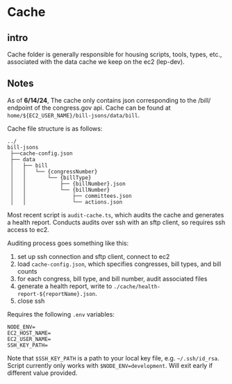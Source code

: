 # Cache 


## intro
Cache folder is generally responsible for housing scripts, tools, types, etc., associated with the data cache we keep on the ec2 (lep-dev).  

## Notes
As of **6/14/24**, The cache only contains json corresponding to the /bill/ endpoint of the congress.gov api. Cache can be found at `home/${EC2_USER_NAME}/bill-jsons/data/bill`. 

Cache file structure is as follows:
```
../
bill-jsons
 ├──cache-config.json
 ├── data
 │   ├── bill
 │   │   └── {congressNumber}
 │   │       └── {billType}
 │   │           ├── {billNumber}.json
 │   │           └── {billNumber}
 │   │               ├── committees.json
 │   │               └── actions.json
```
  
Most recent script is `audit-cache.ts`, which audits the cache and generates a health 
report. Conducts audits over ssh with an sftp client, so requires ssh access to ec2.

Auditing process goes something like this:  
1. set up ssh connection and sftp client, connect to ec2
2. load `cache-config.json`, which specifies congresses, bill types, and bill counts
3. for each congress, bill type, and bill number, audit associated files
4. generate a health report, write to `./cache/health-report-${reportName}.json`.
5. close ssh  

Requires the following `.env` variables:
```
NODE_ENV=
EC2_HOST_NAME=
EC2_USER_NAME=
SSH_KEY_PATH=
```
Note that `$SSH_KEY_PATH` is a path to your local key file, e.g. `~/.ssh/id_rsa`.  Script currently only works with `$NODE_ENV=development`. Will exit early if different value provided.





